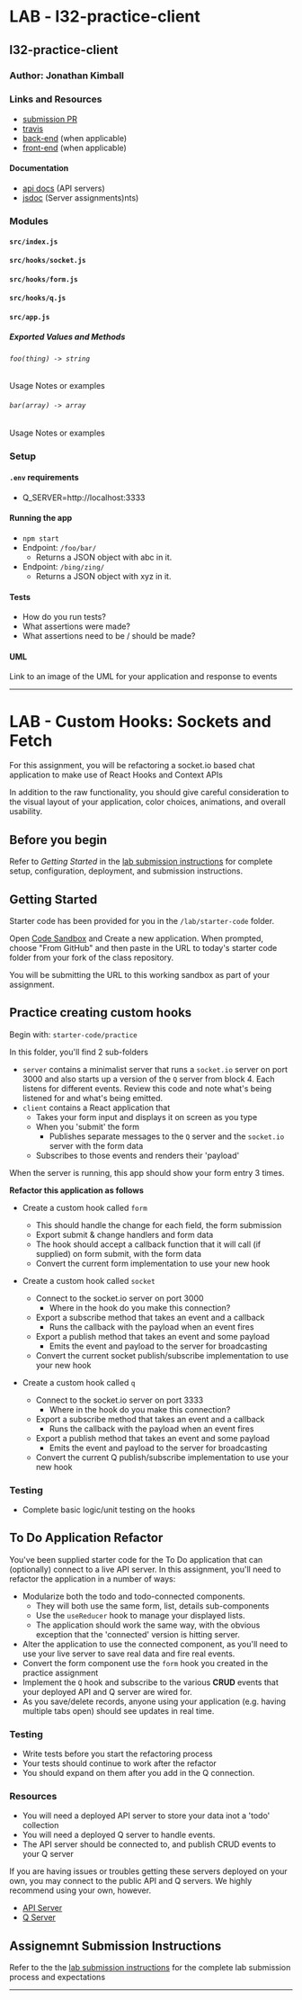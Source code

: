 # LAB - l32-practice-client

## l32-practice-client

### Author: Jonathan Kimball

### Links and Resources

* [submission PR](https://github.com/401-advanced-javascript-kimball/l32-practice-client/pull/1)
* [travis](https://travis-ci.com/401-advanced-javascript-kimball/l32-practice-client)
* [back-end](http://xyz.com) (when applicable)
* [front-end](http://xyz.com) (when applicable)

#### Documentation

* [api docs](http://xyz.com) (API servers)
* [jsdoc](http://xyz.com) (Server assignments)nts)

### Modules

#### `src/index.js`

#### `src/hooks/socket.js`

#### `src/hooks/form.js`

#### `src/hooks/q.js`

#### `src/app.js`


##### Exported Values and Methods

###### `foo(thing) -> string`
Usage Notes or examples

###### `bar(array) -> array`
Usage Notes or examples

### Setup

#### `.env` requirements

* Q_SERVER=http://localhost:3333


#### Running the app
* `npm start`
* Endpoint: `/foo/bar/`
  * Returns a JSON object with abc in it.
* Endpoint: `/bing/zing/`
  * Returns a JSON object with xyz in it.
  
#### Tests
* How do you run tests?
* What assertions were made?
* What assertions need to be / should be made?

#### UML
Link to an image of the UML for your application and response to events

----------

# LAB - Custom Hooks: Sockets and Fetch

For this assignment, you will be refactoring a socket.io based chat application to make use of React Hooks and Context APIs

In addition to the raw functionality, you should give careful consideration to the visual layout of your application, color choices, animations, and overall usability.

## Before you begin
Refer to *Getting Started*  in the [lab submission instructions](../../../reference/submission-instructions/labs/README.md) for complete setup, configuration, deployment, and submission instructions.

## Getting Started

Starter code has been provided for you in the `/lab/starter-code` folder. 

Open [Code Sandbox](http://codesandbox.io) and Create a new application. When prompted, choose "From GitHub" and then paste in the URL to today's starter code folder from your fork of the class repository.

You will be submitting the URL to this working sandbox as part of your assignment.


## Practice creating custom hooks
Begin with: `starter-code/practice`

In this folder, you'll find 2 sub-folders
* `server` contains a minimalist server that runs a `socket.io` server on port 3000 and also starts up a version of the `Q` server from block 4. Each listens for different events.  Review this code and note what's being listened for and what's being emitted.
* `client` contains a React application that
  * Takes your form input and displays it on screen as you type
  * When you 'submit' the form
    * Publishes separate messages to the `Q` server and the `socket.io` server with the form data
  * Subscribes to those events and renders their 'payload' 

When the server is running, this app should show your form entry 3 times.
  
**Refactor this application as follows**

* Create a custom hook called `form` 
  * This should handle the change for each field, the form submission
  * Export submit & change handlers and form data
  * The hook should accept a callback function that it will call (if supplied) on form submit, with the form data
  * Convert the current form implementation to use your new hook
  
* Create a custom hook called `socket`
  * Connect to the socket.io server on port 3000
    * Where in the hook do you make this connection?
  * Export a subscribe method that takes an event and a callback
    * Runs the callback with the payload when an event fires
  * Export a publish method that takes an event and some payload
    * Emits the event and payload to the server for broadcasting
  * Convert the current socket publish/subscribe implementation to use your new hook
    
* Create a custom hook called `q`
  * Connect to the socket.io server on port 3333
    * Where in the hook do you make this connection?
  * Export a subscribe method that takes an event and a callback
    * Runs the callback with the payload when an event fires
  * Export a publish method that takes an event and some payload
    * Emits the event and payload to the server for broadcasting
  * Convert the current Q publish/subscribe implementation to use your new hook

### Testing
* Complete basic logic/unit testing on the hooks

## To Do Application Refactor

You've been supplied starter code for the To Do application that can (optionally) connect to a live API server. In this assignment, you'll need to refactor the application in a number of ways:

* Modularize both the todo and todo-connected components.
  * They will both use the same form, list, details sub-components
  * Use the `useReducer` hook to manage your displayed lists.
  * The application should work the same way, with the obvious exception that the 'connected' version is hitting server.
* Alter the application to use the connected component, as you'll need to use your live server to save real data and fire real events.
* Convert the form component use the `form` hook you created in the practice assignment
* Implement the `Q` hook and subscribe to the various **CRUD** events that your deployed API and Q server are wired for.
* As you save/delete records, anyone using your application (e.g. having multiple tabs open) should see updates in real time.

### Testing
* Write tests before you start the refactoring process
* Your tests should continue to work after the refactor
* You should expand on them after you add in the Q connection.

### Resources

* You will need a deployed API server to store your data inot a 'todo' collection
* You will need a deployed Q server to handle events.
* The API server should be connected to, and publish CRUD events to your Q server

If you are having issues or troubles getting these servers deployed on your own, you may connect to the public API and Q servers. We highly recommend using your own, however.

* [API Server](https://api-js401.herokuapp.com/api/v1)
* [Q Server](https://q-js401.herokuapp.com)

## Assignemnt Submission Instructions
Refer to the the [lab submission instructions](../../../reference/submission-instructions/labs/README.md) for the complete lab submission process and expectations

----------

